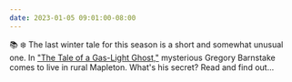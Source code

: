 ```yaml
---
date: 2023-01-05 09:01:00-08:00
---
```


📚 ❄️ The last winter tale for this season is a short and somewhat unusual one.  In ["The Tale of a Gas-Light Ghost,"](https://multoghost.wordpress.com/2023/01/05/the-tale-of-a-gas-light-ghost/) mysterious Gregory Barnstake comes to live in rural Mapleton. What's his secret? Read and find out...
